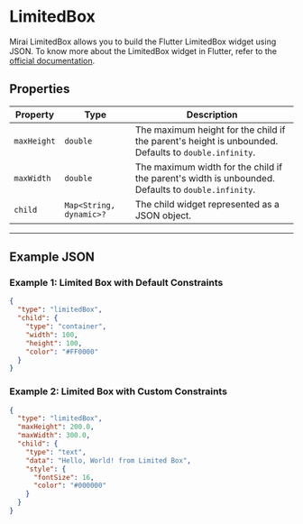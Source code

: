 # LimitedBox

Mirai LimitedBox allows you to build the Flutter LimitedBox widget using JSON.
To know more about the LimitedBox widget in Flutter, refer to the [official documentation](https://api.flutter.dev/flutter/widgets/LimitedBox-class.html).

## Properties

| Property    | Type                    | Description                                                                                          |
| ----------- | ----------------------- | ---------------------------------------------------------------------------------------------------- |
| `maxHeight` | `double`                | The maximum height for the child if the parent's height is unbounded. Defaults to `double.infinity`. |
| `maxWidth`  | `double`                | The maximum width for the child if the parent's width is unbounded. Defaults to `double.infinity`.   |
| `child`     | `Map<String, dynamic>?` | The child widget represented as a JSON object.                                                       |

---

## Example JSON

### Example 1: Limited Box with Default Constraints

```json
{
  "type": "limitedBox",
  "child": {
    "type": "container",
    "width": 100,
    "height": 100,
    "color": "#FF0000"
  }
}
```

### Example 2: Limited Box with Custom Constraints

```json
{
  "type": "limitedBox",
  "maxHeight": 200.0,
  "maxWidth": 300.0,
  "child": {
    "type": "text",
    "data": "Hello, World! from Limited Box",
    "style": {
      "fontSize": 16,
      "color": "#000000"
    }
  }
}
```
